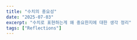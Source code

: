 ```yaml
---
title: "수치의 중요성"
date: "2025-07-03"
excerpt: "수치로 표현하는게 왜 중요한지에 대한 생각 정리"
tags: ["Reflections"]
---
```


